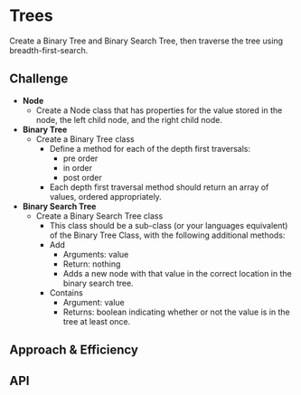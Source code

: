 # Trees

Create a Binary Tree and Binary Search Tree, then traverse the tree using breadth-first-search.

## Challenge

* **Node**
  * Create a Node class that has properties for the value stored in the node, the left child node, and the right child node.
* **Binary Tree**
  * Create a Binary Tree class
    * Define a method for each of the depth first traversals:
      * pre order
      * in order
      * post order
    * Each depth first traversal method should return an array of values, ordered appropriately.
* **Binary Search Tree**
  * Create a Binary Search Tree class
    * This class should be a sub-class (or your languages equivalent) of the Binary Tree Class, with the following additional methods:
    * Add
      * Arguments: value
      * Return: nothing
      * Adds a new node with that value in the correct location in the binary search tree.
    * Contains
      * Argument: value
      * Returns: boolean indicating whether or not the value is in the tree at least once.

## Approach & Efficiency
<!-- What approach did you take? Why? What is the Big O space/time for this approach? -->

## API
<!-- Description of each method publicly available in each of your trees -->
